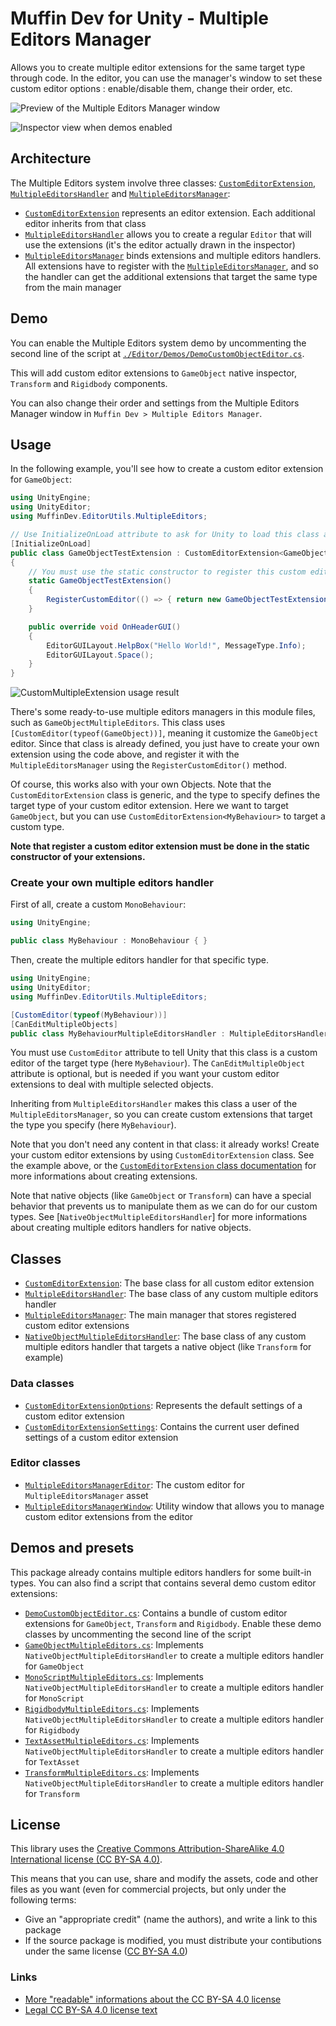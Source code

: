 # Muffin Dev for Unity - Multiple Editors Manager

Allows you to create multiple editor extensions for the same target type through code. In the editor, you can use the manager's window to set these custom editor options : enable/disable them, change their order, etc.

![Preview of the Multiple Editors Manager window](./Documentation~/Images/multiple-editors-manager-window.png)

![Inspector view when demos enabled](./Documentation~/Images/multiple-editors-manager-demo.png)

## Architecture

The Multiple Editors system involve three classes: [`CustomEditorExtension`](./Documentation~/custom-editor-extension.md), [`MultipleEditorsHandler`](./Documentation~/multiple-editors-handler.md) and [`MultipleEditorsManager`](./Documentation~/multiple-editors-manager.md):

- [`CustomEditorExtension`](./Documentation~/custom-editor-extension.md) represents an editor extension. Each additional editor inherits from that class
- [`MultipleEditorsHandler`](./Documentation~/multiple-editors-handler.md) allows you to create a regular `Editor` that will use the extensions (it's the editor actually drawn in the inspector)
- [`MultipleEditorsManager`](./Documentation~/multiple-editors-manager.md) binds extensions and multiple editors handlers. All extensions have to register with the [`MultipleEditorsManager`](./Documentation~/multiple-editors-manager.md), and so the handler can get the additional extensions that target the same type from the main manager

## Demo

You can enable the Multiple Editors system demo by uncommenting the second line of the script at [`./Editor/Demos/DemoCustomObjectEditor.cs`](./Editor/Demos/DemoCustomObjectEditor.cs).

This will add custom editor extensions to `GameObject` native inspector, `Transform` and `Rigidbody` components.

You can also change their order and settings from the Multiple Editors Manager window in `Muffin Dev > Multiple Editors Manager`.

## Usage

In the following example, you'll see how to create a custom editor extension for `GameObject`:

```cs
using UnityEngine;
using UnityEditor;
using MuffinDev.EditorUtils.MultipleEditors;

// Use InitializeOnLoad attribute to ask for Unity to load this class after recompiling
[InitializeOnLoad]
public class GameObjectTestExtension : CustomEditorExtension<GameObject>
{
    // You must use the static constructor to register this custom editor extension
    static GameObjectTestExtension()
    {
        RegisterCustomEditor(() => { return new GameObjectTestExtension(); });
    }

    public override void OnHeaderGUI()
    {
        EditorGUILayout.HelpBox("Hello World!", MessageType.Info);
        EditorGUILayout.Space();
    }
}
```

![`CustomMultipleExtension` usage result](./Documentation~/Images/multiple-editors-manager-usage-gameobject.png)

There's some ready-to-use multiple editors managers in this module files, such as `GameObjectMultipleEditors`. This class uses `[CustomEditor(typeof(GameObject))]`, meaning it customize the `GameObject` editor. Since that class is already defined, you just have to create your own extension using the code above, and register it with the `MultipleEditorsManager` using the `RegisterCustomEditor()` method.

Of course, this works also with your own Objects. Note that the `CustomEditorExtension` class is generic, and the type to specify defines the target type of your custom editor extension. Here we want to target `GameObject`, but you can use `CustomEditorExtension<MyBehaviour>` to target a custom type.

**Note that register a custom editor extension must be done in the static constructor of your extensions.**

### Create your own multiple editors handler

First of all, create a custom `MonoBehaviour`:

```cs
using UnityEngine;

public class MyBehaviour : MonoBehaviour { }
```

Then, create the multiple editors handler for that specific type.

```cs
using UnityEngine;
using UnityEditor;
using MuffinDev.EditorUtils.MultipleEditors;

[CustomEditor(typeof(MyBehaviour))]
[CanEditMultipleObjects]
public class MyBehaviourMultipleEditorsHandler : MultipleEditorsHandler<MyBehaviour> { }
```

You must use `CustomEditor` attribute to tell Unity that this class is a custom editor of the target type (here `MyBehaviour`). The `CanEditMultipleObject` attribute is optional, but is needed if you want your custom editor extensions to deal with multiple selected objects.

Inheriting from `MultipleEditorsHandler` makes this class a user of the `MultipleEditorsManager`, so you can create custom extensions that target the type you specify (here `MyBehaviour`).

Note that you don't need any content in that class: it already works! Create your custom editor extensions by using `CustomEditorExtension` class. See the example above, or the [`CustomEditorExtension` class documentation](./Documentation~/custom-editor-extension.md) for more informations about creating extensions.

Note that native objects (like `GameObject` or `Transform`) can have a special behavior that prevents us to manipulate them as we can do for our custom types. See [`NativeObjectMultipleEditorsHandler`] for more informations about creating multiple editors handlers for native objects.

## Classes

- [`CustomEditorExtension`](./Documentation~/custom-editor-extension.md): The base class for all custom editor extension
- [`MultipleEditorsHandler`](./Documentation~/multiple-editors-manager-handler.md): The base class of any custom multiple editors handler
- [`MultipleEditorsManager`](./Documentation~/multiple-editors-manager.md): The main manager that stores registered custom editor extensions
- [`NativeObjectMultipleEditorsHandler`](./Documentation~/native-object-multiple-editors-handler.md): The base class of any custom multiple editors handler that targets a native object (like `Transform` for example)

### Data classes

- [`CustomEditorExtensionOptions`](./Documentation~/custom-editor-extension-options.md): Represents the default settings of a custom editor extension
- [`CustomEditorExtensionSettings`](./Documentation~/custom-editor-extension-settings.md): Contains the current user defined settings of a custom editor extension

### Editor classes

- [`MultipleEditorsManagerEditor`](./Documentation~/multiple-editors-manager-editor.md): The custom editor for `MultipleEditorsManager` asset
- [`MultipleEditorsManagerWindow`](./Documentation~/multiple-editors-manager-window.md): Utility window that allows you to manage custom editor extensions from the editor

## Demos and presets

This package already contains multiple editors handlers for some built-in types. You can also find a script that contains several demo custom editor extensions:

- [`DemoCustomObjectEditor.cs`](./Editor/Demos/DemoCustomObjectEditor.cs): Contains a bundle of custom editor extensions for `GameObject`, `Transform` and `Rigidbody`. Enable these demo classes by uncommenting the second line of the script
- [`GameObjectMultipleEditors.cs`](./Editor/NativeObjectMultipleEditorsHandlers/GameObjectMultipleEditors.cs): Implements `NativeObjectMultipleEditorsHandler` to create a multiple editors handler for `GameObject`
- [`MonoScriptMultipleEditors.cs`](./Editor/NativeObjectMultipleEditorsHandlers/MonoScriptMultipleEditors.cs): Implements `NativeObjectMultipleEditorsHandler` to create a multiple editors handler for `MonoScript`
- [`RigidbodyMultipleEditors.cs`](./Editor/NativeObjectMultipleEditorsHandlers/RigidbodyMultipleEditors.cs): Implements `NativeObjectMultipleEditorsHandler` to create a multiple editors handler for `Rigidbody`
- [`TextAssetMultipleEditors.cs`](./Editor/NativeObjectMultipleEditorsHandlers/TextAssetMultipleEditors.cs): Implements `NativeObjectMultipleEditorsHandler` to create a multiple editors handler for `TextAsset`
- [`TransformMultipleEditors.cs`](./Editor/NativeObjectMultipleEditorsHandlers/TransformMultipleEditors.cs): Implements `NativeObjectMultipleEditorsHandler` to create a multiple editors handler for `Transform`

## License

This library uses the [Creative Commons Attribution-ShareAlike 4.0 International license (CC BY-SA 4.0)](https://creativecommons.org/licenses/by-sa/4.0/legalcode).

This means that you can use, share and modify the assets, code and other files as you want (even for commercial projects, but only under the following terms:

- Give an "appropriate credit" (name the authors), and write a link to this package
- If the source package is modified, you must distribute your contibutions under the same license ([CC BY-SA 4.0](https://creativecommons.org/licenses/by-sa/4.0/legalcode))

### Links

- [More "readable" informations about the CC BY-SA 4.0 license](https://creativecommons.org/licenses/by-sa/4.0)
- [Legal CC BY-SA 4.0 license text](https://creativecommons.org/licenses/by-sa/4.0/legalcode)